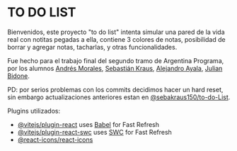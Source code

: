 # TO DO LIST

Bienvenidos, este proyecto "to do list" intenta simular una pared de la vida real con notitas pegadas a ella, contiene 3 colores de notas, posibilidad de borrar y agregar notas, tacharlas, y otras funcionalidades.

Fue hecho para el trabajo final del segundo tramo de Argentina Programa, por los alumnos [Andrés Morales](https://github.com/g0770), [Sebastián Kraus](https://github.com/sebakraus150), [Alejandro Ayala](https://github.com/ayalaale19), [Julian Bidone](https://github.com/julianbidone).

PD: por serios problemas con los commits decidimos hacer un hard reset, sin embargo actualizaciones anteriores estan en [@sebakraus150/to-do-List](https://github.com/sebakraus150/to-do-List/tree/branch-sk).

Plugins utilizados:

- [@vitejs/plugin-react](https://github.com/vitejs/vite-plugin-react/blob/main/packages/plugin-react/README.md) uses [Babel](https://babeljs.io/) for Fast Refresh
- [@vitejs/plugin-react-swc](https://github.com/vitejs/vite-plugin-react-swc) uses [SWC](https://swc.rs/) for Fast Refresh
- [@react-icons/react-icons](https://github.com/react-icons/react-icons)
